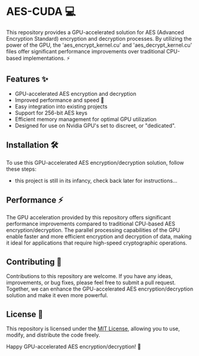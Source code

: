 # AES-CUDA 💻
This repository provides a GPU-accelerated solution for AES (Advanced Encryption Standard) encryption and decryption processes. By utilizing the power of the GPU, the 'aes_encrypt_kernel.cu' and 'aes_decrypt_kernel.cu' files offer significant performance improvements over traditional CPU-based implementations. ⚡️

## Features ✨
- GPU-accelerated AES encryption and decryption
- Improved performance and speed 🚀
- Easy integration into existing projects
- Support for 256-bit AES keys
- Efficient memory management for optimal GPU utilization
- Designed for use on Nvidia GPU's set to discreet, or "dedicated".

## Installation 🛠️
To use this GPU-accelerated AES encryption/decryption solution, follow these steps:
- this project is still in its infancy, check back later for instructions...

[//]: # (1. Clone this repository to your local machine.)

[//]: # (2. Ensure you have the necessary OpenCl packages installed.)

[//]: # (3. Compile the 'aes_encrypt_kernel.cu' and 'aes_decrypt_kernel.cu' files using OpenCl.)

[//]: # (4. Link the generated object files with your project.)

[//]: # (5. Make sure to include the necessary header files in your code.)

## Performance ⚡️
The GPU acceleration provided by this repository offers significant performance improvements compared to traditional CPU-based AES encryption/decryption. The parallel processing capabilities of the GPU enable faster and more efficient encryption and decryption of data, making it ideal for applications that require high-speed cryptographic operations.

## Contributing 🤝
Contributions to this repository are welcome. If you have any ideas, improvements, or bug fixes, please feel free to submit a pull request. Together, we can enhance the GPU-accelerated AES encryption/decryption solution and make it even more powerful.

## License 📝
This repository is licensed under the [MIT License](LICENSE), allowing you to use, modify, and distribute the code freely.

Happy GPU-accelerated AES encryption/decryption! 🎉
